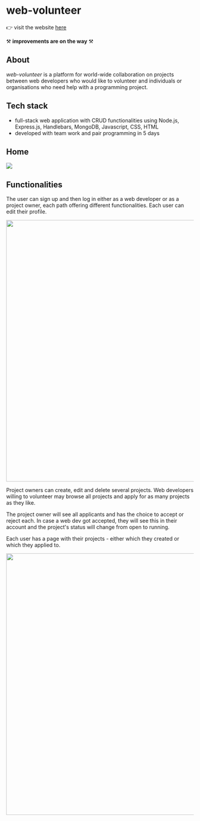 # web-volunteer

👉 visit the website [here](https://web-volunteer.herokuapp.com/)

⚒️ **improvements are on the way** ⚒️


## About

*web-volunteer* is a platform for world-wide collaboration on projects between web developers who would like to volunteer and individuals or organisations who need help with a programming project.

## Tech stack

- full-stack web application with CRUD functionalities using Node.js, Express.js, Handlebars, MongoDB, Javascript, CSS, HTML 
- developed with team work and pair programming in 5 days

## Home

  <img src="https://res.cloudinary.com/dfy5clpwn/image/upload/v1617814752/Websites%20storage/Bildschirmfoto_2021-04-07_um_17.58.05_m5nqix.png"> 

## Functionalities

The user can sign up and then log in either as a web developer or as a project owner, each path offering different functionalities. Each user can edit their profile.

  <img src="https://res.cloudinary.com/dfy5clpwn/image/upload/v1617815071/Websites%20storage/Bildschirmfoto_2021-04-07_um_18.04.13_zp0trg.png" width="700"> 

Project owners can create, edit and delete several projects. Web developers willing to volunteer may browse all projects and apply for as many projects as they like. 

The project owner will see all applicants and has the choice to accept or reject each. In case a web dev got accepted, they will see this in their account and the project's status will change from open to running. 

Each user has a page with their projects - either which they created or which they applied to.

  <img src="https://res.cloudinary.com/dfy5clpwn/image/upload/v1617815530/Websites%20storage/Bildschirmfoto_2021-04-07_um_18.11.58_pebsq1.png" width="700"> 
